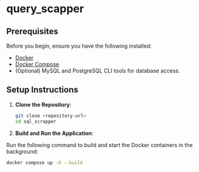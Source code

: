 # query_scapper



## Prerequisites

Before you begin, ensure you have the following installed:

- [Docker](https://www.docker.com/get-started)
- [Docker Compose](https://docs.docker.com/compose/install/)
- (Optional) MySQL and PostgreSQL CLI tools for database access.



## Setup Instructions

1. **Clone the Repository**:
   ```bash
   git clone <repository-url>
   cd sql_scrapper
   ```

2. **Build and Run the Application**: 

Run the following command to build and start the Docker containers in the background:

   ```bash
   docker compose up -d --build
   ```